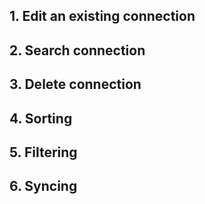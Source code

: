 ## 1. Edit an existing connection
## 2. Search connection
## 3. Delete connection
## 4. Sorting
## 5. Filtering
## 6. Syncing
